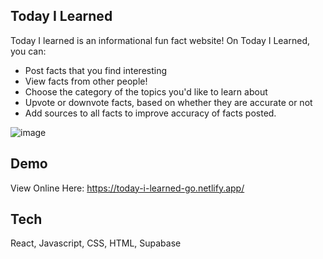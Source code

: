
## Today I Learned

Today I learned is an informational fun fact website! On Today I Learned, you can:

- Post facts that you find interesting
- View facts from other people!
- Choose the category of the topics you'd like to learn about
- Upvote or downvote facts, based on whether they are accurate or not
- Add sources to all facts to improve accuracy of facts posted.


![image](https://github.com/user-attachments/assets/8383f2ee-bb99-47c9-b3b5-4b704292b3c9)



## Demo

View Online Here: https://today-i-learned-go.netlify.app/

## Tech

React, Javascript, CSS, HTML, Supabase


